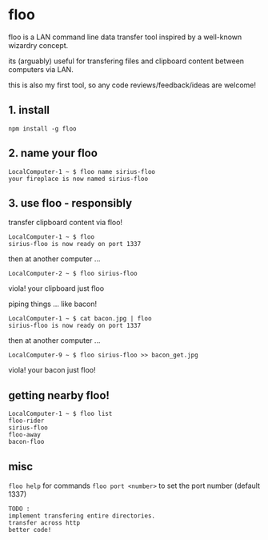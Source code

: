 # floo

floo is a LAN command line data transfer tool inspired by a well-known wizardry concept.

its (arguably) useful for transfering files and clipboard content between computers via LAN.

this is also my first tool, so any code reviews/feedback/ideas are welcome!  

## 1.  install

`npm install -g floo`

## 2.  name your floo

```
LocalComputer-1 ~ $ floo name sirius-floo
your fireplace is now named sirius-floo
```

## 3.  use floo - responsibly

transfer clipboard content via floo! 

```
LocalComputer-1 ~ $ floo
sirius-floo is now ready on port 1337
```

then at another computer ...

```LocalComputer-2 ~ $ floo sirius-floo```

viola! your clipboard just floo

piping things ... like bacon!

```
LocalComputer-1 ~ $ cat bacon.jpg | floo
sirius-floo is now ready on port 1337
```

then at another computer ...

`LocalComputer-9 ~ $ floo sirius-floo >> bacon_get.jpg`

viola!  your bacon just floo!

## getting nearby floo! 

```
LocalComputer-1 ~ $ floo list
floo-rider
sirius-floo
floo-away
bacon-floo
```

## misc

`floo help` for commands
`floo port <number>` to set the port number (default 1337)

```
TODO : 
implement transfering entire directories.
transfer across http
better code!
```
